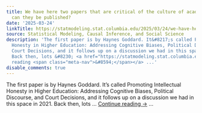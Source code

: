 ```yaml
---
title: We have here two papers that are critical of the culture of academic economics.  Where
  can they be published?
date: '2025-03-24'
linkTitle: https://statmodeling.stat.columbia.edu/2025/03/24/we-have-here-two-papers-that-are-critical-of-the-culture-of-academic-economics-where-can-they-be-published/
source: Statistical Modeling, Causal Inference, and Social Science
description: 'The first paper is by Haynes Goddard. It&#8217;s called Promoting Intellectual
  Honesty in Higher Education: Addressing Cognitive Biases, Political Discourse, and
  Court Decisions, and it follows up on a discussion we had in this space in 2021.
  Back then, lots &#8230; <a href="https://statmodeling.stat.columbia.edu/2025/03/24/we-have-here-two-papers-that-are-critical-of-the-culture-of-academic-economics-where-can-they-be-published/">Continue
  reading <span class="meta-nav">&#8594;</span></a> ...'
disable_comments: true
---
```

The first paper is by Haynes Goddard. It&#8217;s called Promoting Intellectual Honesty in Higher Education: Addressing Cognitive Biases, Political Discourse, and Court Decisions, and it follows up on a discussion we had in this space in 2021. Back then, lots &#8230; <a href="https://statmodeling.stat.columbia.edu/2025/03/24/we-have-here-two-papers-that-are-critical-of-the-culture-of-academic-economics-where-can-they-be-published/">Continue reading <span class="meta-nav">&#8594;</span></a> ...